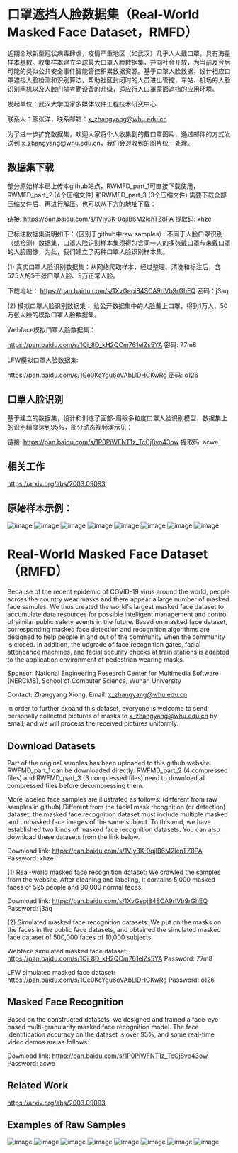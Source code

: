 # 口罩遮挡人脸数据集（Real-World Masked Face Dataset，RMFD）

近期全球新型冠状病毒肆虐，疫情严重地区（如武汉）几乎人人戴口罩，具有海量样本基数。收集样本建立全球最大口罩人脸数据集，并向社会开放，为当前及今后可能的类似公共安全事件智能管控积累数据资源。基于口罩人脸数据，设计相应口罩遮挡人脸检测和识别算法，帮助社区封闭时的人员进出管控，车站、机场的人脸识别闸机以及人脸门禁考勤设备的升级，适应行人口罩蒙面遮挡的应用环境。

发起单位：武汉大学国家多媒体软件工程技术研究中心

联系人：熊张洋，联系邮箱：x_zhangyang@whu.edu.cn

为了进一步扩充数据集，欢迎大家将个人收集到的戴口罩图片，通过邮件的方式发送到 x_zhangyang@whu.edu.cn，我们会对收到的图片统一处理。

## 数据集下载

部分原始样本已上传本github站点，RWMFD_part_1可直接下载使用，RWMFD_part_2 (4个压缩文件) 和RWMFD_part_3 (3个压缩文件) 需要下载全部压缩文件后，再进行解压。也可以从下方的地址下载：

链接: https://pan.baidu.com/s/1Vly3K-0qjlB6M2lenTZ8PA 提取码: xhze 

已标注数据集说明如下：（区别于github中raw samples） 不同于人脸口罩识别（或检测）数据集，口罩人脸识别样本集须得包含同一人的多张戴口罩与未戴口罩的人脸图像，为此，我们建立了两种口罩人脸识别样本集。

(1) 真实口罩人脸识别数据集：从网络爬取样本，经过整理、清洗和标注后，含525人的5千张口罩人脸、9万正常人脸。 

下载地址： https://pan.baidu.com/s/1XvGepj84SCA9rlVb9rGhEQ 
密码：j3aq

(2) 模拟口罩人脸识别数据集： 给公开数据集中的人脸戴上口罩，得到1万人、50万张人脸的模拟口罩人脸数据集。 

Webface模拟口罩人脸数据集： 

https://pan.baidu.com/s/1Qi_8D_kH2QCm761elZs5YA 
密码: 77m8 

LFW模拟口罩人脸数据集: 

https://pan.baidu.com/s/1Ge0KcYgu6oVAbLlDHCKwRg 
密码: o126

## 口罩人脸识别

基于建立的数据集，设计和训练了面部-眉眼多粒度口罩人脸识别模型，数据集上的识别精度达到95%，部分动态视频演示见：

链接: https://pan.baidu.com/s/1P0PiWFNT1z_TcCj8vo43ow 提取码: acwe 


## 相关工作

https://arxiv.org/abs/2003.09093

## 原始样本示例：

![image](https://github.com/X-zhangyang/Real-World-Masked-Face-Dataset/blob/master/RWMFD_part_1/0000/0003.jpg)
![image](https://github.com/X-zhangyang/Real-World-Masked-Face-Dataset/blob/master/RWMFD_part_1/0000/0001.jpg)
![image](https://github.com/X-zhangyang/Real-World-Masked-Face-Dataset/blob/master/RWMFD_part_1/0000/0002.jpg)
![image](https://github.com/X-zhangyang/Real-World-Masked-Face-Dataset/blob/master/example/0.jpg)
![image](https://github.com/X-zhangyang/Real-World-Masked-Face-Dataset/blob/master/example/1.jpg)
![image](https://github.com/X-zhangyang/Real-World-Masked-Face-Dataset/blob/master/example/2.jpg)
![image](https://github.com/X-zhangyang/Real-World-Masked-Face-Dataset/blob/master/example/3.jpg)
![image](https://github.com/X-zhangyang/Real-World-Masked-Face-Dataset/blob/master/example/4.jpg)

#
# Real-World Masked Face Dataset（RMFD）

Because of the recent epidemic of COVID-19 virus around the world, people across the country wear masks and there appear a large number of masked face samples. We thus created the world's largest masked face dataset to accumulate data resources for possible intelligent management and control of similar public safety events in the future. Based on masked face dataset, corresponding masked face detection and recognition algorithms are designed to help people in and out of the community when the community is closed. In addition, the upgrade of face recognition gates, facial attendance machines, and facial security checks at train stations is adapted to the application environment of pedestrian wearing masks.

Sponsor: National Engineering Research Center for Multimedia Software (NERCMS), School of Computer Science, Wuhan University

Contact: Zhangyang Xiong, Email: x_zhangyang@whu.edu.cn

In order to further expand this dataset, everyone is welcome to send personally collected pictures of masks to x_zhangyang@whu.edu.cn by email, and we will process the received pictures uniformly.

## Download Datasets

Part of the original samples has been uploaded to this github website. RWFMD_part_1 can be downloaded directly. RWFMD_part_2 (4 compressed files) and RWFMD_part_3 (3 compressed files) need to download all compressed files before decompressing them.

More labeled face samples are illustrated as follows: (different from raw samples in github) Different from the facial mask recognition (or detection) dataset, the masked face recognition dataset must include multiple masked and unmasked face images of the same subject. To this end, we have established two kinds of masked face recognition datasets. You can also download these datasets from the link below.

Download link: https://pan.baidu.com/s/1Vly3K-0qjlB6M2lenTZ8PA Password: xhze 

(1)	Real-world masked face recognition dataset: We crawled the samples from the website. After cleaning and labeling, it contains 5,000 masked faces of 525 people and 90,000 normal faces. 

Download link: https://pan.baidu.com/s/1XvGepj84SCA9rlVb9rGhEQ 
Password: j3aq

(2)	Simulated masked face recognition datasets: We put on the masks on the faces in the public face datasets, and obtained the simulated masked face dataset of 500,000 faces of 10,000 subjects.

Webface simulated masked face dataset:
https://pan.baidu.com/s/1Qi_8D_kH2QCm761elZs5YA
Password: 77m8

LFW simulated masked face dataset:
https://pan.baidu.com/s/1Ge0KcYgu6oVAbLlDHCKwRg
Password: o126

## Masked Face Recognition

Based on the constructed datasets, we designed and trained a face-eye-based multi-granularity masked face recognition model. The face identification accuracy on the dataset is over 95%, and some real-time video demos are as follows:

Download link: https://pan.baidu.com/s/1P0PiWFNT1z_TcCj8vo43ow Password: acwe 

## Related Work

https://arxiv.org/abs/2003.09093
 
## Examples of Raw Samples

![image](https://github.com/X-zhangyang/Real-World-Masked-Face-Dataset/blob/master/RWMFD_part_1/0000/0003.jpg)
![image](https://github.com/X-zhangyang/Real-World-Masked-Face-Dataset/blob/master/RWMFD_part_1/0000/0001.jpg)
![image](https://github.com/X-zhangyang/Real-World-Masked-Face-Dataset/blob/master/RWMFD_part_1/0000/0002.jpg)
![image](https://github.com/X-zhangyang/Real-World-Masked-Face-Dataset/blob/master/example/0.jpg)
![image](https://github.com/X-zhangyang/Real-World-Masked-Face-Dataset/blob/master/example/1.jpg)
![image](https://github.com/X-zhangyang/Real-World-Masked-Face-Dataset/blob/master/example/2.jpg)
![image](https://github.com/X-zhangyang/Real-World-Masked-Face-Dataset/blob/master/example/3.jpg)
![image](https://github.com/X-zhangyang/Real-World-Masked-Face-Dataset/blob/master/example/4.jpg)
